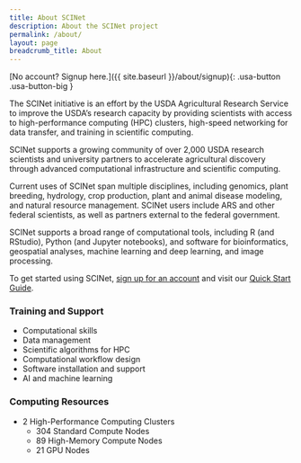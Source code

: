 ```yaml
---
title: About SCINet
description: About the SCINet project
permalink: /about/
layout: page
breadcrumb_title: About
---
```


[No account? Signup here.]({{ site.baseurl }}/about/signup){: .usa-button .usa-button-big }

The SCINet initiative is an effort by the USDA Agricultural Research Service to improve the USDA’s research capacity by providing scientists with access to high-performance computing (HPC) clusters, high-speed networking for data transfer, and training in scientific computing.

SCINet supports a growing community of over 2,000 USDA research scientists and university partners to accelerate agricultural discovery through advanced computational infrastructure and scientific computing. 

Current uses of SCINet span multiple disciplines, including genomics, plant breeding, hydrology, crop production, plant and animal disease modeling, and natural resource management. SCINet users include ARS and other federal scientists, as well as partners external to the federal government.

SCINet supports a broad range of computational tools, including R (and RStudio), Python (and Jupyter notebooks), and software for bioinformatics, geospatial analyses, machine learning and deep learning, and image processing.

To get started using SCINet, [sign up for an account](/about/signup) and visit our [Quick Start Guide](/guides/start).

<div class="grid-row grid-gap">
<div class="desktop:grid-col-auto">
<h3>Training and Support</h3>
<ul>
  <li>​Computational skills​</li>
  <li>Data management​</li>
  <li>Scientific algorithms for HPC​</li>
  <li>Computational workflow design</li>
  <li>Software installation and support​</li>
  <li>AI and machine learning</li>
</ul>
</div>
<div class="desktop:grid-col">
<h3>Computing Resources</h3>
<ul>
  <li>2 High-Performance Computing Clusters
    <ul>
      <li>304 Standard Compute Nodes</li>
      <li>89 High-Memory Compute Nodes</li>
      <li>21 GPU Nodes</li>
    </ul>
  </li>
</ul>
</div>
</div>
